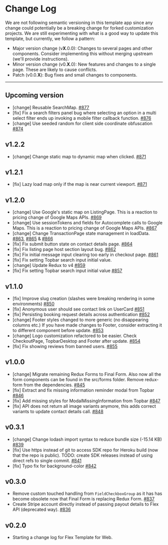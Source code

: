 # Change Log

We are not following semantic versioning in this template app since any change could potentially be
a breaking change for forked customization projects. We are still experimenting with what is a good
way to update this template, but currently, we follow a pattern:

* Major version change (v**X**.0.0): Changes to several pages and other components. Consider
  implementing this without merging upstream (we'll provide instructions).
* Minor version change (v0.**X**.0): New features and changes to a single page. These are likely to
  cause conflicts.
* Patch (v0.0.**X**): Bug fixes and small changes to components.

---

## Upcoming version
* [change] Reusable SearchMap.
  [#877](https://github.com/sharetribe/flex-template-web/pull/877)
* [fix] Fix a search filters panel bug where selecting an option in a multi select filter ends up
  invoking a mobile filter callback function.
  [#876](https://github.com/sharetribe/flex-template-web/pull/876)
* [change] Use seeded random for client side coordinate obfuscation
  [#874](https://github.com/sharetribe/flex-template-web/pull/874)

## v1.2.2
* [change] Change static map to dynamic map when clicked.
  [#871](https://github.com/sharetribe/flex-template-web/pull/871)

## v1.2.1
* [fix] Lazy load map only if the map is near current viewport.
  [#871](https://github.com/sharetribe/flex-template-web/pull/871)

## v1.2.0
* [change] Use Google's static map on ListingPage.
  This is a reaction to pricing change of Google Maps APIs.
  [#869](https://github.com/sharetribe/flex-template-web/pull/869)
* [change] Use sessionTokens and fields for Autocomplete calls to Google Maps.
  This is a reaction to pricing change of Google Maps APIs.
  [#867](https://github.com/sharetribe/flex-template-web/pull/867)
* [change] Change TransactionPage state management in loadData.
  [#863](https://github.com/sharetribe/flex-template-web/pull/863), [#865](https://github.com/sharetribe/flex-template-web/pull/865) & [#866](https://github.com/sharetribe/flex-template-web/pull/866)
* [fix] Fix submit button state on contact details page.
  [#864](https://github.com/sharetribe/flex-template-web/pull/864)
* [fix] Fix listing page host section layout bug.
  [#862](https://github.com/sharetribe/flex-template-web/pull/862)
* [fix] Fix initial message input clearing too early in checkout page.
  [#861](https://github.com/sharetribe/flex-template-web/pull/861)
* [fix] Fix setting Topbar search input initial value.
* [change] Update Redux to v4
  [#859](https://github.com/sharetribe/flex-template-web/pull/859)
* [fix] Fix setting Topbar search input initial value
  [#857](https://github.com/sharetribe/flex-template-web/pull/857)

## v1.1.0
* [fix] Improve slug creation (slashes were breaking rendering in some environments)
  [#850](https://github.com/sharetribe/flex-template-web/pull/850)
* [fix] Anonymous user should see contact link on UserCard
  [#851](https://github.com/sharetribe/flex-template-web/pull/851)
* [fix] Persisting booking request details across authentication
  [#852](https://github.com/sharetribe/flex-template-web/pull/852)
* [change] Footer styles changed to more generic (no disappearing columns etc.)
  If you have made changes to Footer, consider extracting it to different component before update.
  [#853](https://github.com/sharetribe/flex-template-web/pull/853)
* [change] Logo customization refactored to be easier. Check CheckoutPage, TopbarDesktop and Footer
  after update.
  [#854](https://github.com/sharetribe/flex-template-web/pull/854)
* [fix] Fix showing reviews from banned users.
  [#855](https://github.com/sharetribe/flex-template-web/pull/855)

## v1.0.0

* [change] Migrate remaining Redux Forms to Final Form. Also now all the form components can be
  found in the src/forms folder. Remove redux-form from the dependencies.
  [#845](https://github.com/sharetribe/flex-template-web/pull/845)
* [fix] Extract and fix missing information reminder modal from Topbar
  [#846](https://github.com/sharetribe/flex-template-web/pull/846)
* [fix] Add missing styles for ModalMissingInformation from Topbar
  [#847](https://github.com/sharetribe/flex-template-web/pull/847)
* [fix] API does not return all image variants anymore, this adds correct variants to update
  contact details call.
  [#848](https://github.com/sharetribe/flex-template-web/pull/848)

## v0.3.1

* [change] Change lodash import syntax to reduce bundle size (-15.14 KB)
  [#839](https://github.com/sharetribe/flex-template-web/pull/839)
* [fix] Use https instead of git to access SDK repo for Heroku build (now that the repo is public).
  TODO: create SDK releases instead of using direct refs to single commit.
  [#841](https://github.com/sharetribe/flex-template-web/pull/841)
* [fix] Typo fix for background-color
  [#842](https://github.com/sharetribe/flex-template-web/pull/842)

## v0.3.0

* Remove custom touched handling from `FieldCheckboxGroup` as it has has become obsolete now that
  Final Form is replacing Redux Form.
  [#837](https://github.com/sharetribe/flex-template-web/pull/837)
* Create Stripe account directly instead of passing payout details to Flex API (deprecated way).
  [#836](https://github.com/sharetribe/flex-template-web/pull/836)

## v0.2.0

* Starting a change log for Flex Template for Web.
